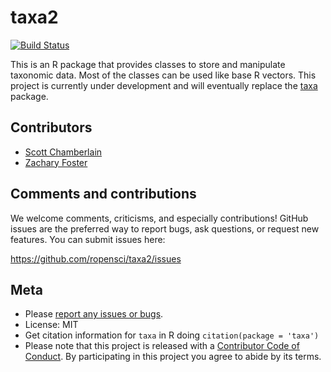 taxa2
=====

[![Build
Status](https://travis-ci.org/zachary-foster/taxa2.svg?branch=main)](https://travis-ci.org/zachary-foster/taxa2)

This is an R package that provides classes to store and manipulate
taxonomic data. Most of the classes can be used like base R vectors.
This project is currently under development and will eventually replace
the [taxa](https://github.com/ropensci/taxa) package.

Contributors
------------

-   [Scott Chamberlain](https://github.com/sckott)
-   [Zachary Foster](https://github.com/zachary-foster)

Comments and contributions
--------------------------

We welcome comments, criticisms, and especially contributions! GitHub
issues are the preferred way to report bugs, ask questions, or request
new features. You can submit issues here:

<a href="https://github.com/ropensci/taxa2/issues" class="uri">https://github.com/ropensci/taxa2/issues</a>

Meta
----

-   Please [report any issues or
    bugs](https://github.com/ropensci/taxa/issues).
-   License: MIT
-   Get citation information for `taxa` in R doing
    `citation(package = 'taxa')`
-   Please note that this project is released with a [Contributor Code
    of Conduct](CONDUCT.md). By participating in this project you agree
    to abide by its terms.
